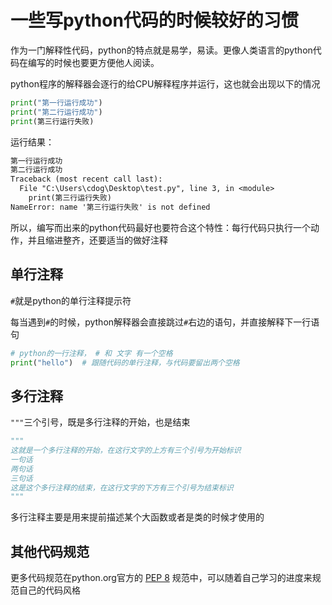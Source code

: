 # 一些写python代码的时候较好的习惯

​ 作为一门解释性代码，python的特点就是易学，易读。更像人类语言的python代码在编写的时候也要更方便他人阅读。

​ python程序的解释器会逐行的给CPU解释程序并运行，这也就会出现以下的情况

```python
print("第一行运行成功")
print("第二行运行成功")
print(第三行运行失败)
```

运行结果：

```txt
第一行运行成功
第二行运行成功
Traceback (most recent call last):
  File "C:\Users\cdog\Desktop\test.py", line 3, in <module>
    print(第三行运行失败)
NameError: name '第三行运行失败' is not defined
```

所以，编写而出来的python代码最好也要符合这个特性：每行代码只执行一个动作，并且缩进整齐，还要适当的做好注释

## 单行注释

`#`就是python的单行注释提示符

每当遇到`#`的时候，python解释器会直接跳过`#`右边的语句，并直接解释下一行语句

```python
# python的一行注释， # 和 文字 有一个空格
print("hello")  # 跟随代码的单行注释，与代码要留出两个空格
```

## 多行注释

`"""`三个引号，既是多行注释的开始，也是结束

```python
"""
这就是一个多行注释的开始，在这行文字的上方有三个引号为开始标识
一句话
两句话
三句话
这是这个多行注释的结束，在这行文字的下方有三个引号为结束标识
"""
```

多行注释主要是用来提前描述某个大函数或者是类的时候才使用的

## 其他代码规范

更多代码规范在python.org官方的 [PEP 8](https://zh-google-styleguide.readthedocs.io/) 规范中，可以随着自己学习的进度来规范自己的代码风格
